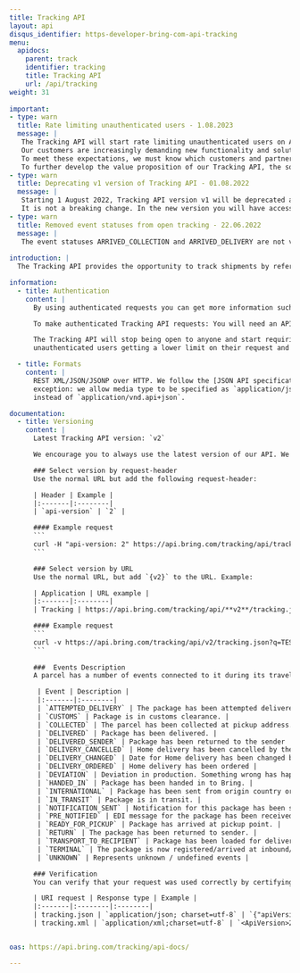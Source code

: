 ```yaml
---
title: Tracking API
layout: api
disqus_identifier: https-developer-bring-com-api-tracking
menu:
  apidocs:
    parent: track
    identifier: tracking
    title: Tracking API
    url: /api/tracking
weight: 31
 
important:
- type: warn
  title: Rate limiting unauthenticated users - 1.08.2023
  message: | 
   The Tracking API will start rate limiting unauthenticated users on August 1, 2023. 
   Our customers are increasingly demanding new functionality and solutions that are easy to use. 
   To meet these expectations, we must know which customers and partners are using our APIs and how they are using them. 
   To further develop the value proposition of our Tracking API, the solution will require authentication from May 1, 2023.
- type: warn
  title: Deprecating v1 version of Tracking API - 01.08.2022
  message: |
   Starting 1 August 2022, Tracking API version v1 will be deprecated and the requests will be automatically forwarded to the latest version, v2.
   It is not a breaking change. In the new version you will have access to many more fields.
- type: warn
  title: Removed event statuses from open tracking - 22.06.2022
  message: |
   The event statuses ARRIVED_COLLECTION and ARRIVED_DELIVERY are not valid anymore, and therefore have been removed from the Tracking API.
  
introduction: |
  The Tracking API provides the opportunity to track shipments by reference, package or shipment number. It is an easy way to get shipment details and events and make them available for customers. The information available in this API is the same that is publicly available from the [Tracking website](http://tracking.bring.com/).

information:
  - title: Authentication
    content: |
      By using authenticated requests you can get more information such as price, name, address and signatures for proof of delivery. The rate limits are also less strict.

      To make authenticated Tracking API requests: You will need an API key from Mybring. Steps for getting a key and description of headers can be found on the general API [Getting Started / Authentication](/api/#authentication) page.

      The Tracking API will stop being open to anyone and start requiring user to be authenticated. We have already started rate limiting unauthenticated users, which will result in
      unauthenticated users getting a lower limit on their request and in the end not being able to use our API. 

  - title: Formats
    content: |
      REST XML/JSON/JSONP over HTTP. We follow the [JSON API specification](http://jsonapi.org/) with one
      exception: we allow media type to be specified as `application/json`
      instead of `application/vnd.api+json`.

documentation:
  - title: Versioning
    content: |
      Latest Tracking API version: `v2`

      We encourage you to always use the latest version of our API. We keep the previous version for some time so that you will get enough time to convert your application. This API supports versioning by two means.

      ### Select version by request-header
      Use the normal URL but add the following request-header:

      | Header | Example |
      |:-------|:--------|
      | `api-version` | `2` |

      #### Example request
      ```
      curl -H "api-version: 2" https://api.bring.com/tracking/api/tracking.json?q=TESTPACKAGEATPICKUPPOINT
      ```

      ### Select version by URL
      Use the normal URL, but add `{v2}` to the URL. Example:

      | Application | URL example |
      |:-------|:--------|
      | Tracking | https://api.bring.com/tracking/api/**v2**/tracking.json?q=TESTPACKAGEATPICKUPPOINT |

      #### Example request
      ```
      curl -v https://api.bring.com/tracking/api/v2/tracking.json?q=TESTPACKAGEATPICKUPPOINT
      ```
    
      ###  Events Description
      A parcel has a number of events connected to it during its travel. Here are a list of current event statuses that can be returned.

       | Event | Description |
       |:-------|:--------|
       | `ATTEMPTED_DELIVERY` | The package has been attempted delivered at the door. Depending on the service it will be tried again or sent to closest pickup point. |
       | `CUSTOMS` | Package is in customs clearance. |
       | `COLLECTED` | The parcel has been collected at pickup address. |
       | `DELIVERED` | Package has been delivered. |
       | `DELIVERED_SENDER` | Package has been returned to the sender |
       | `DELIVERY_CANCELLED` | Home delivery has been cancelled by the customer. |
       | `DELIVERY_CHANGED` | Date for Home delivery has been changed by customer. |
       | `DELIVERY_ORDERED` | Home delivery has been ordered |
       | `DEVIATION` | Deviation in production. Something wrong has happened and there is a probability for delay. |
       | `HANDED_IN` | Package has been handed in to Bring. |
       | `INTERNATIONAL` | Package has been sent from origin country or arrived at destination country. |
       | `IN_TRANSIT` | Package is in transit. |
       | `NOTIFICATION_SENT` | Notification for this package has been sent by sms, push and/or mail. This can be informational notifications and action notification like pickup notice. |
       | `PRE_NOTIFIED` | EDI message for the package has been received by Bring. |
       | `READY_FOR_PICKUP` | Package has arrived at pickup point. |
       | `RETURN` | The package has been returned to sender. |
       | `TRANSPORT_TO_RECIPIENT` | Package has been loaded for delivery to the recipient. |
       | `TERMINAL` | The package is now registered/arrived at inbound/outbound storage terminal |
       | `UNKNOWN` | Represents unknown / undefined events |

      ### Verification
      You can verify that your request was used correctly by certifying that the response contains an element based on the request type:

      | URI request | Response type | Example |
      |:-------|:--------|:--------|
      | tracking.json | `application/json; charset=utf-8` | `{"apiVersion": "2"}` |
      | tracking.xml | `application/xml;charset=utf-8` | `<ApiVersion>2</ApiVersion>` |


oas: https://api.bring.com/tracking/api-docs/

---
```

